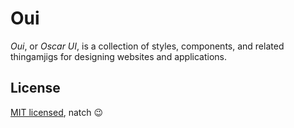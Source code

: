 # Oui

_Oui_, or _Oscar UI_, is a collection of styles, components, and related thingamjigs for designing websites and applications.

## License

[MIT licensed](LICENSE), natch :wink:
